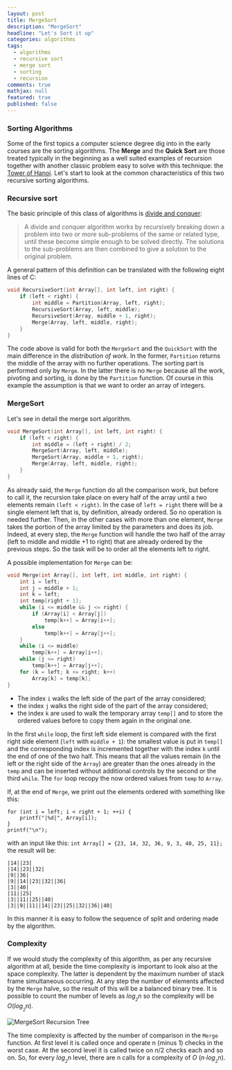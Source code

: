 ```yaml
---
layout: post
title: MergeSort
description: "MergeSort"
headline: "Let's Sort it up"
categories: algorithms
tags: 
  - algorithms
  - recursive sort
  - merge sort
  - sorting
  - recursion
comments: true
mathjax: null
featured: true
published: false
---
```

### Sorting Algorithms
Some of the first topics a computer science degree dig into in the early courses are the sorting algorithms. 
The **Merge** and the **Quick Sort** are those treated typically in the beginning as a well suited examples of recursion 
together with another classic problem easy to solve with this technique: 
the [Tower of Hanoi](https://en.wikipedia.org/wiki/Tower_of_Hanoi "Tower of Hanoi").
Let's start to look at the common characteristics of this two recursive sorting algorithms.

### Recursive sort
The basic principle of this class of algorithms is 
[divide and conquer](https://en.wikipedia.org/wiki/Divide_and_conquer_algorithms "Divide and conquer"):
> A divide and conquer algorithm works by recursively breaking down a problem into two or more sub-problems of the same 
or related type, until these become simple enough to be solved directly. The solutions to the sub-problems are then 
combined to give a solution to the original problem.

A general pattern of this definition can be translated with the following eight lines of C:
```c
void RecursiveSort(int Array[], int left, int right) {
    if (left < right) {
        int middle = Partition(Array, left, right);
        RecursiveSort(Array, left, middle);
        RecursiveSort(Array, middle + 1, right);
        Merge(Array, left, middle, right);
    }
}
``` 
The code above is valid for both the `MergeSort` and the `QuickSort` 
with the main difference in the _distribution of work_. In the former, `Partition` returns the middle of the array 
with no further operations. The sorting part is performed only by `Merge`. In the latter there is no `Merge` because
 all the work, pivoting and sorting, is done by the `Partition` function.
Of course in this example the assumption is that we want to order an array of integers.

### MergeSort
Let's see in detail the merge sort algorithm.
```c
void MergeSort(int Array[], int left, int right) {
    if (left < right) {
        int middle = (left + right) / 2;
        MergeSort(Array, left, middle);
        MergeSort(Array, middle + 1, right);
        Merge(Array, left, middle, right);
    }
}
```
As already said, the `Merge` function do all the comparison work, but before to call it, the recursion take place on
every half of the array until a two elements remain `(left < right)`. In the case of `left = right` there will be a 
single element left that is, by definition, already ordered. So no operation is needed further. Then, in the other 
cases with more than one element, `Merge` takes the portion of the array limited by the parameters and does its job. 
Indeed, at every step, the `Merge` function will handle the two half of the array (left to middle and middle +1 to 
right) that are already ordered by the previous steps. So the task will be to order all the elements left to right.

A possible implementation for `Merge` can be:
```c
void Merge(int Array[], int left, int middle, int right) {
    int i = left;
    int j = middle + 1;
    int k = left;
    int temp[right + 1];
    while (i <= middle && j <= right) {
        if (Array[i] < Array[j])
            temp[k++] = Array[i++];
        else 
            temp[k++] = Array[j++];
    }
    while (i <= middle)
        temp[k++] = Array[i++];
    while (j <= right)
        temp[k++] = Array[j++];
    for (k = left; k <= right; k++)
        Array[k] = temp[k];
}
```
* The index `i` walks the left side of the part of the array considered;
* the index `j` walks the right side of the part of the array considered;
* the index `k` are used to walk the temporary array `temp[]` and to store the ordered values before to copy them 
again in the original one.

In the first `while` loop, the first left side element is compared with the first right side element (`left` with 
`middle + 1`): the smallest value is put in `temp[]` and the corresponding index is incremented together with the 
index `k` until the end of one of the two half. This means that all the values remain (in the left or the right side 
of the `Array`) are greater than the ones already in the `temp` and can be inserted without additional controls by 
the second or the third `while`. The `for` loop recopy the now ordered values from `temp` to `Array`.

If, at the end of `Merge`, we print out the elements ordered with something like this:
```
for (int i = left; i < right + 1; ++i) {
    printf("|%d|", Array[i]);
}
printf("\n");
```
with an input like this: `int Array[] = {23, 14, 32, 36, 9, 3, 40, 25, 11};` the result will be:
```
|14||23|
|14||23||32|
|9||36|
|9||14||23||32||36|
|3||40|
|11||25|
|3||11||25||40|
|3||9||11||14||23||25||32||36||40|
```
In this manner it is easy to follow the sequence of split and ordering made by the algorithm. 

### Complexity
If we would study the complexity of this algorithm, as per any recursive algorithm at all, beside the time complexity
 is important to look also at the space complexity. The latter is dependent by the maximum number of stack frame 
simultaneous occurring. At any step the number of elements affected by the `Merge` halve, so the result of this will 
be a balanced binary tree. It is possible to count the number of levels as *log*<sub>*<sub>2</sub>*</sub>*n* so the 
complexity will be *O*(*log*<sub>*<sub>2</sub>*</sub>n).

<img class="image-post" src="{{ site.url }}/images/mergesort/merge-sort-recursion-tree.png" alt="MergeSort Recursion 
Tree">

The time complexity is affected by the number of comparison in the `Merge` function. At first level it is called once 
and operate n (minus 1) checks in the worst case. At the second level it is called twice on *n*/2 checks each and so 
on. So, for every *log*<sub>*<sub>2</sub>*</sub>n level, there are n calls for a complexity of *O*
(*n*⋅*log*<sub>*<sub>2</sub>*</sub>n).
